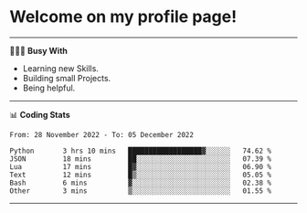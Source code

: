 # Welcome on my profile page!
<!-- print(("dralla"[::-1]+"s").capitalize()) -->

---
👨🏻‍💻 **Busy With**
* Learning new Skills.
* Building small Projects.
* Being helpful.

---
📊 **Coding Stats**
<!--START_SECTION:waka-->

```text
From: 28 November 2022 - To: 05 December 2022

Python       3 hrs 10 mins   ██████████████████▓░░░░░░   74.62 %
JSON         18 mins         ██░░░░░░░░░░░░░░░░░░░░░░░   07.39 %
Lua          17 mins         █▓░░░░░░░░░░░░░░░░░░░░░░░   06.90 %
Text         12 mins         █▒░░░░░░░░░░░░░░░░░░░░░░░   05.05 %
Bash         6 mins          ▓░░░░░░░░░░░░░░░░░░░░░░░░   02.38 %
Other        3 mins          ▒░░░░░░░░░░░░░░░░░░░░░░░░   01.55 %
```

<!--END_SECTION:waka-->
---
